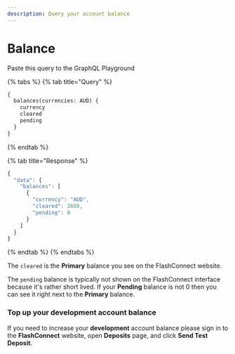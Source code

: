 ```yaml
---
description: Query your account balance
---
```


# Balance

Paste this query to the GraphQL Playground

{% tabs %}
{% tab title="Query" %}
```graphql
{
  balances(currencies: AUD) {
    currency
    cleared
    pending
  }
}
```
{% endtab %}

{% tab title="Response" %}
```javascript
{
  "data": {
    "balances": [
      {
        "currency": "AUD",
        "cleared": 3860,
        "pending": 0
      }
    ]
  }
}
```
{% endtab %}
{% endtabs %}

The `cleared` is the **Primary** balance you see on the FlashConnect website.

The `pending` balance is typically not shown on the FlashConnect interface because it's rather short lived. If your **Pending** balance is not 0 then you can see it right next to the **Primary** balance.

### Top up your development account balance

If you need to increase your **development** account balance please sign in to the **FlashConnect** website, open **Deposits** page, and click **Send Test Deposit**.



